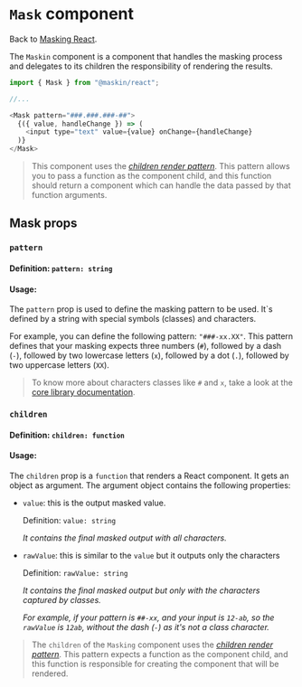 # `Mask` component

Back to [Masking React](../README.md).

The `Maskin` component is a component that handles the masking process and
delegates to its children the responsibility of rendering the results.

```javascript
import { Mask } from "@maskin/react";

//...

<Mask pattern="###.###.###-##">
  {({ value, handleChange }) => (
    <input type="text" value={value} onChange={handleChange}
  )}
</Mask>
```

> This component uses the [_children render
pattern_](https://reactjs.org/docs/render-props.html#using-props-other-than-render).
This pattern allows you to pass a function as the component child, and this
function should return a component which can handle the data passed by that
function arguments.

## Mask props

### `pattern`

#### Definition: `pattern: string`

#### Usage:

The `pattern` prop is used to define the masking pattern to be used. It`s
defined by a string with special symbols (classes) and characters.

For example, you can define the following pattern: `"###-xx.XX"`. This pattern
defines that your masking expects three numbers (`#`), followed by a dash (`-`),
followed by two lowercase letters (`x`), followed by a dot (`.`), followed by
two uppercase letters (`XX`).

> To know more about characters classes like `#` and `x`, take a look at the
[core library
documentation](https://github.com/imbrn/maskin/tree/master/packages/core).

### `children`

#### Definition: `children: function`

#### Usage:

The `children` prop is a `function` that renders a React component. It gets an
object as argument. The argument object contains the following properties:

- `value`: this is the output masked value.

  Definition: `value: string`

  _It contains the final masked output with all characters._

- `rawValue`: this is similar to the `value` but it outputs only the characters

  Definition: `rawValue: string`

  _It contains the final masked output but only with the characters captured by
  classes._

  _For example, if your pattern is `##-xx`, and your input is `12-ab`, so the
  `rawValue` is `12ab`, without the dash (`-`) as it's not a class character._

> The `children` of the `Masking` component uses the [_children render
pattern_](https://reactjs.org/docs/render-props.html#using-props-other-than-render).
This pattern expects a function as the component child, and this function is
responsible for creating the component that will be rendered.